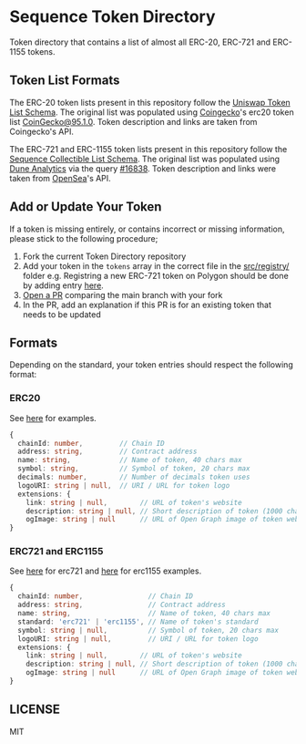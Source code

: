Sequence Token Directory
========================

Token directory that contains a list of almost all ERC-20, ERC-721 and ERC-1155 tokens.

## Token List Formats

The ERC-20 token lists present in this repository follow the [Uniswap Token List Schema](https://github.com/Uniswap/token-lists). The original list was populated using [Coingecko](https://www.coingecko.com/en)'s erc20 token list [CoinGecko@95.1.0](https://tokens.coingecko.com/uniswap/all.json). Token description and links are taken from Coingecko's API.

The ERC-721 and ERC-1155 token lists present in this repository follow the [Sequence Collectible List Schema](https://github.com/0xsequence/collectible-lists). The original list was populated using [Dune Analytics](https://www.duneanalytics.com/) via the query [#16838](https://explore.duneanalytics.com/queries/16838). Token description and links were taken from [OpenSea](https://opensea.io/)'s API.

## Add or Update Your Token

If a token is missing entirely, or contains incorrect or missing information, please stick to the following procedure;

1. Fork the current Token Directory repository
2. Add your token in the `tokens` array in the correct file in the [src/registry/](https://github.com/0xsequence/token-directory/tree/main/src/registry) folder
   e.g. Registring a new ERC-721 token on Polygon should be done by adding entry [here](https://github.com/0xsequence/token-directory/blob/master/index/polygon/erc721.json).
3. [Open a PR](https://github.com/0xsequence/token-directory/compare) comparing the main branch with your fork
4. In the PR, add an explanation if this PR is for an existing token that needs to be updated


## Formats
Depending on the standard, your token entries should respect the following format:

### ERC20

See [here](https://github.com/0xsequence/token-directory/blob/main/index/mainnet/erc20.json) for examples.

```typescript
{
  chainId: number,         // Chain ID 
  address: string,         // Contract address
  name: string,            // Name of token, 40 chars max
  symbol: string,          // Symbol of token, 20 chars max
  decimals: number,        // Number of decimals token uses
  logoURI: string | null,  // URI / URL for token logo 
  extensions: {
    link: string | null,        // URL of token's website
    description: string | null, // Short description of token (1000 chars max)
    ogImage: string | null      // URL of Open Graph image of token website 
}
```

### ERC721 and ERC1155

See [here](https://github.com/0xsequence/token-directory/blob/main/index/mainnet/erc721.json) for erc721 and [here](https://github.com/0xsequence/token-directory/blob/main/index/mainnet/erc1155.json) for erc1155 examples.

```typescript
{
  chainId: number,                // Chain ID 
  address: string,                // Contract address
  name: string,                   // Name of token, 40 chars max
  standard: 'erc721' | 'erc1155', // Name of token's standard 
  symbol: string | null,          // Symbol of token, 20 chars max
  logoURI: string | null,         // URI / URL for token logo
  extensions: {
    link: string | null,        // URL of token's website
    description: string | null, // Short description of token (1000 chars max)
    ogImage: string | null      // URL of Open Graph image of token website 
}
```

## LICENSE

MIT
